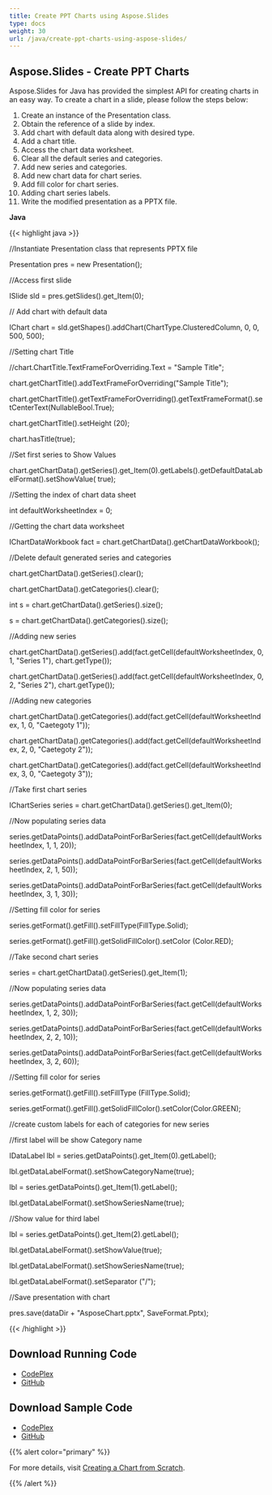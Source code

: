 ```yaml
---
title: Create PPT Charts using Aspose.Slides
type: docs
weight: 30
url: /java/create-ppt-charts-using-aspose-slides/
---
```


## **Aspose.Slides - Create PPT Charts**
Aspose.Slides for Java has provided the simplest API for creating charts in an easy way. To create a chart in a slide, please follow the steps below:

1. Create an instance of the Presentation class.
1. Obtain the reference of a slide by index.
1. Add chart with default data along with desired type.
1. Add a chart title.
1. Access the chart data worksheet.
1. Clear all the default series and categories.
1. Add new series and categories.
1. Add new chart data for chart series.
1. Add fill color for chart series.
1. Adding chart series labels.
1. Write the modified presentation as a PPTX file.

**Java**

{{< highlight java >}}

 //Instantiate Presentation class that represents PPTX file

Presentation pres = new Presentation();

//Access first slide

ISlide sld = pres.getSlides().get_Item(0);

// Add chart with default data

IChart chart = sld.getShapes().addChart(ChartType.ClusteredColumn, 0, 0, 500, 500);

//Setting chart Title

//chart.ChartTitle.TextFrameForOverriding.Text = "Sample Title";

chart.getChartTitle().addTextFrameForOverriding("Sample Title");

chart.getChartTitle().getTextFrameForOverriding().getTextFrameFormat().setCenterText(NullableBool.True);

chart.getChartTitle().setHeight (20);

chart.hasTitle(true);

//Set first series to Show Values

chart.getChartData().getSeries().get_Item(0).getLabels().getDefaultDataLabelFormat().setShowValue( true);

//Setting the index of chart data sheet

int defaultWorksheetIndex = 0;

//Getting the chart data worksheet

IChartDataWorkbook fact = chart.getChartData().getChartDataWorkbook();

//Delete default generated series and categories

chart.getChartData().getSeries().clear();

chart.getChartData().getCategories().clear();

int s = chart.getChartData().getSeries().size();

s = chart.getChartData().getCategories().size();

//Adding new series

chart.getChartData().getSeries().add(fact.getCell(defaultWorksheetIndex, 0, 1, "Series 1"), chart.getType());

chart.getChartData().getSeries().add(fact.getCell(defaultWorksheetIndex, 0, 2, "Series 2"), chart.getType());

//Adding new categories

chart.getChartData().getCategories().add(fact.getCell(defaultWorksheetIndex, 1, 0, "Caetegoty 1"));

chart.getChartData().getCategories().add(fact.getCell(defaultWorksheetIndex, 2, 0, "Caetegoty 2"));

chart.getChartData().getCategories().add(fact.getCell(defaultWorksheetIndex, 3, 0, "Caetegoty 3"));

//Take first chart series

IChartSeries series = chart.getChartData().getSeries().get_Item(0);

//Now populating series data

series.getDataPoints().addDataPointForBarSeries(fact.getCell(defaultWorksheetIndex, 1, 1, 20));

series.getDataPoints().addDataPointForBarSeries(fact.getCell(defaultWorksheetIndex, 2, 1, 50));

series.getDataPoints().addDataPointForBarSeries(fact.getCell(defaultWorksheetIndex, 3, 1, 30));

//Setting fill color for series

series.getFormat().getFill().setFillType(FillType.Solid);

series.getFormat().getFill().getSolidFillColor().setColor (Color.RED);


//Take second chart series

series = chart.getChartData().getSeries().get_Item(1);

//Now populating series data

series.getDataPoints().addDataPointForBarSeries(fact.getCell(defaultWorksheetIndex, 1, 2, 30));

series.getDataPoints().addDataPointForBarSeries(fact.getCell(defaultWorksheetIndex, 2, 2, 10));

series.getDataPoints().addDataPointForBarSeries(fact.getCell(defaultWorksheetIndex, 3, 2, 60));

//Setting fill color for series

series.getFormat().getFill().setFillType (FillType.Solid);

series.getFormat().getFill().getSolidFillColor().setColor(Color.GREEN);

//create custom labels for each of categories for new series

//first label will be show Category name

IDataLabel lbl = series.getDataPoints().get_Item(0).getLabel();

lbl.getDataLabelFormat().setShowCategoryName(true);

lbl = series.getDataPoints().get_Item(1).getLabel();

lbl.getDataLabelFormat().setShowSeriesName(true);

//Show value for third label

lbl = series.getDataPoints().get_Item(2).getLabel();

lbl.getDataLabelFormat().setShowValue(true);

lbl.getDataLabelFormat().setShowSeriesName(true);

lbl.getDataLabelFormat().setSeparator ("/");

//Save presentation with chart

pres.save(dataDir + "AsposeChart.pptx", SaveFormat.Pptx);

{{< /highlight >}}
## **Download Running Code**
- [CodePlex](https://asposeslidesjavaapachepoi.codeplex.com/releases/view/618722)
- [GitHub](https://github.com/aspose-slides/Aspose.Slides-for-Java/releases/tag/Aspose.Slides_Java_for_Apache_POI-v1.0.0)
## **Download Sample Code**
- [CodePlex](https://asposeslidesjavaapachepoi.codeplex.com/SourceControl/latest#src/main/java/com/aspose/slides/examples/asposefeatures/charts/createcharts/AsposeCharts.java)
- [GitHub](https://github.com/aspose-slides/Aspose.Slides-for-Java/tree/master/Plugins/Aspose_Slides_for_Apache_POI/src/main/java/com/aspose/slides/examples/asposefeatures/charts/createcharts/AsposeCharts.java)

{{% alert color="primary" %}} 

For more details, visit [Creating a Chart from Scratch](/slides/java/creating-and-updating-chart-in-a-slide/#creatingandupdatingchartinaslide-createachartfromscratch).

{{% /alert %}}
